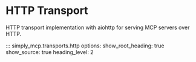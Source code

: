 # HTTP Transport

HTTP transport implementation with aiohttp for serving MCP servers over HTTP.

::: simply_mcp.transports.http
    options:
      show_root_heading: true
      show_source: true
      heading_level: 2
